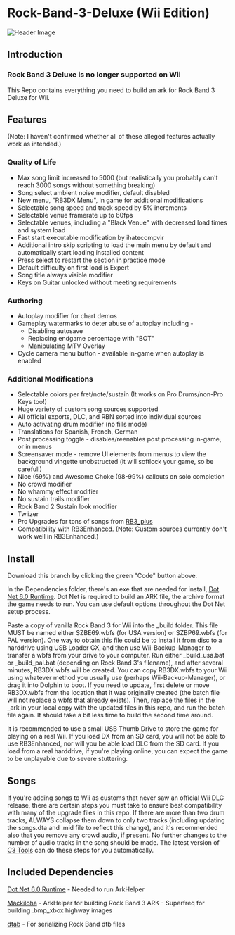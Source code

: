 # Rock-Band-3-Deluxe (Wii Edition)

![Header Image](dependencies/header.png)

## Introduction

### Rock Band 3 Deluxe is no longer supported on Wii ###

This Repo contains everything you need to build an ark for Rock Band 3 Deluxe for Wii.

## Features
(Note: I haven't confirmed whether all of these alleged features actually work as intended.)

### Quality of Life
* Max song limit increased to 5000 (but realistically you probably can't reach 3000 songs without something breaking)
* Song select ambient noise modifier, default disabled
* New menu, "RB3DX Menu", in game for additional modifications
* Selectable song speed and track speed by 5% increments
* Selectable venue framerate up to 60fps
* Selectable venues, including a "Black Venue" with decreased load times and system load
* Fast start executable modification by ihatecompvir
* Additional intro skip scripting to load the main menu by default and automatically start loading installed content
* Press select to restart the section in practice mode
* Default difficulty on first load is Expert
* Song title always visible modifier
* Keys on Guitar unlocked without meeting requirements

### Authoring
* Autoplay modifier for chart demos
* Gameplay watermarks to deter abuse of autoplay including -
    * Disabling autosave
    * Replacing endgame percentage with "BOT"
    * Manipulating MTV Overlay
* Cycle camera menu button - available in-game when autoplay is enabled

### Additional Modifications
* Selectable colors per fret/note/sustain (It works on Pro Drums/non-Pro Keys too!)
* Huge variety of custom song sources supported
* All official exports, DLC, and RBN sorted into individual sources
* Auto activating drum modifier (no fills mode)
* Translations for Spanish, French, German
* Post processing toggle - disables/reenables post processing in-game, or in menus
* Screensaver mode - remove UI elements from menus to view the background vingette unobstructed (it will softlock your game, so be careful!)
* Nice (69%) and Awesome Choke (98-99%) callouts on solo completion
* No crowd modifier
* No whammy effect modifier
* No sustain trails modifier
* Rock Band 2 Sustain look modifier
* Twiizer
* Pro Upgrades for tons of songs from [RB3_plus](https://github.com/rjkiv/rb3_plus)
* Compatibility with [RB3Enhanced](https://github.com/RBEnhanced/RB3Enhanced). (Note: Custom sources currently don't work well in RB3Enhanced.)

## Install

Download this branch by clicking the green "Code" button above.

In the Dependencies folder, there's an exe that are needed for install, [Dot Net 6.0 Runtime](https://dotnet.microsoft.com/en-us/download/dotnet/6.0/runtime).
Dot Net is required to build an ARK file, the archive format the game needs to run. You can use default options throughout the Dot Net setup process.

Paste a copy of vanilla Rock Band 3 for Wii into the _build folder. This file MUST be named either SZBE69.wbfs (for USA version) or SZBP69.wbfs (for PAL version).
One way to obtain this file could be to install it from disc to a harddrive using USB Loader GX, and then use Wii-Backup-Manager to transfer a wbfs from your drive to your computer.
Run either _build_usa.bat or _build_pal.bat (depending on Rock Band 3's filename), and after several minutes, RB3DX.wbfs will be created.
You can copy RB3DX.wbfs to your Wii using whatever method you usually use (perhaps Wii-Backup-Manager), or drag it into Dolphin to boot.
If you need to update, first delete or move RB3DX.wbfs from the location that it was originally created (the batch file will not replace a wbfs that already exists).
Then, replace the files in the _ark in your local copy with the updated files in this repo, and run the batch file again. It should take a bit less time to build the second time around.

It is recommended to use a small USB Thumb Drive to store the game for playing on a real Wii.
If you load DX from an SD card, you will not be able to use RB3Enhanced, nor will you be able load DLC from the SD card.
If you load from a real harddrive, if you're playing online, you can expect the game to be unplayable due to severe stuttering.

## Songs

If you're adding songs to Wii as customs that never saw an official Wii DLC release, there are certain steps you must take to ensure best compatibility with many of the upgrade files in this repo.
If there are more than two drum tracks, ALWAYS collapse them down to only two tracks (including updating the songs.dta and .mid file to reflect this change), and it's recommended also that you remove any crowd audio, if present.
No further changes to the number of audio tracks in the song should be made.
The latest version of [C3 Tools](https://keepitfishy.com/rb3/c3tools/C3Tools.zip) can do these steps for you automatically.

## Included Dependencies

[Dot Net 6.0 Runtime](https://dotnet.microsoft.com/en-us/download/dotnet/6.0/runtime) - Needed to run ArkHelper

[Mackiloha](https://github.com/PikminGuts92/Mackiloha) - ArkHelper for building Rock Band 3 ARK - Superfreq for building .bmp_xbox highway images

[dtab](https://github.com/mtolly/dtab) - For serializing Rock Band dtb files
